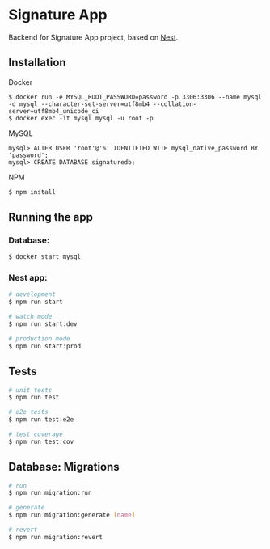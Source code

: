 # Signature App

Backend for Signature App project, based on [Nest](https://github.com/nestjs/nest).

## Installation

Docker

    $ docker run -e MYSQL_ROOT_PASSWORD=password -p 3306:3306 --name mysql -d mysql --character-set-server=utf8mb4 --collation-server=utf8mb4_unicode_ci
    $ docker exec -it mysql mysql -u root -p

MySQL

    mysql> ALTER USER 'root'@'%' IDENTIFIED WITH mysql_native_password BY 'password';
    mysql> CREATE DATABASE signaturedb;

NPM

```bash
$ npm install
```

## Running the app

### Database:

```bash
$ docker start mysql
```

### Nest app:

```bash
# development
$ npm run start

# watch mode
$ npm run start:dev

# production mode
$ npm run start:prod
```

## Tests

```bash
# unit tests
$ npm run test

# e2e tests
$ npm run test:e2e

# test coverage
$ npm run test:cov
```

## Database: Migrations

```bash
# run
$ npm run migration:run

# generate
$ npm run migration:generate [name]

# revert
$ npm run migration:revert
```
